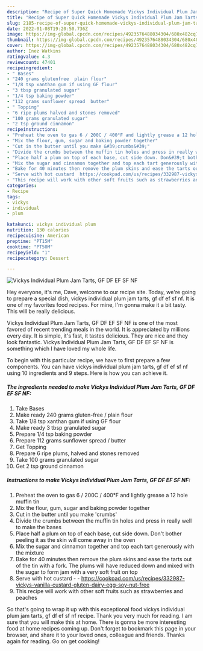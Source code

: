 ```yaml
---
description: "Recipe of Super Quick Homemade Vickys Individual Plum Jam Tarts, GF DF EF SF NF"
title: "Recipe of Super Quick Homemade Vickys Individual Plum Jam Tarts, GF DF EF SF NF"
slug: 2185-recipe-of-super-quick-homemade-vickys-individual-plum-jam-tarts-gf-df-ef-sf-nf
date: 2022-01-08T19:20:50.736Z
image: https://img-global.cpcdn.com/recipes/4923576488034304/680x482cq70/vickys-individual-plum-jam-tarts-gf-df-ef-sf-nf-recipe-main-photo.jpg
thumbnail: https://img-global.cpcdn.com/recipes/4923576488034304/680x482cq70/vickys-individual-plum-jam-tarts-gf-df-ef-sf-nf-recipe-main-photo.jpg
cover: https://img-global.cpcdn.com/recipes/4923576488034304/680x482cq70/vickys-individual-plum-jam-tarts-gf-df-ef-sf-nf-recipe-main-photo.jpg
author: Inez Watkins
ratingvalue: 4.3
reviewcount: 47401
recipeingredient:
- " Bases"
- "240 grams glutenfree  plain flour"
- "1/8 tsp xanthan gum if using GF flour"
- "3 tbsp granulated sugar"
- "1/4 tsp baking powder"
- "112 grams sunflower spread  butter"
- " Topping"
- "6 ripe plums halved and stones removed"
- "100 grams granulated sugar"
- "2 tsp ground cinnamon"
recipeinstructions:
- "Preheat the oven to gas 6 / 200C / 400°F and lightly grease a 12 hole muffin tin"
- "Mix the flour, gum, sugar and baking powder together"
- "Cut in the butter until you make &#39;crumbs&#39;"
- "Divide the crumbs between the muffin tin holes and press in really well to make the bases"
- "Place half a plum on top of each base, cut side down. Don&#39;t bother peeling it as the skin will come away in the oven"
- "Mix the sugar and cinnamon together and top each tart generously with the mixture"
- "Bake for 40 minutes then remove the plum skins and ease the tarts out of the tin with a fork. The plums will have reduced down and mixed with the sugar to form jam with a very soft fruit on top"
- "Serve with hot custard  https://cookpad.com/us/recipes/332987-vickys-vanilla-custard-gluten-dairy-egg-soy-nut-free"
- "This recipe will work with other soft fruits such as strawberries and peaches"
categories:
- Recipe
tags:
- vickys
- individual
- plum

katakunci: vickys individual plum 
nutrition: 130 calories
recipecuisine: American
preptime: "PT15M"
cooktime: "PT50M"
recipeyield: "1"
recipecategory: Dessert

---
```



![Vickys Individual Plum Jam Tarts, GF DF EF SF NF](https://img-global.cpcdn.com/recipes/4923576488034304/680x482cq70/vickys-individual-plum-jam-tarts-gf-df-ef-sf-nf-recipe-main-photo.jpg)

Hey everyone, it's me, Dave, welcome to our recipe site. Today, we're going to prepare a special dish, vickys individual plum jam tarts, gf df ef sf nf. It is one of my favorites food recipes. For mine, I'm gonna make it a bit tasty. This will be really delicious.



Vickys Individual Plum Jam Tarts, GF DF EF SF NF is one of the most favored of recent trending meals in the world. It is appreciated by millions every day. It is simple, it's fast, it tastes delicious. They are nice and they look fantastic. Vickys Individual Plum Jam Tarts, GF DF EF SF NF is something which I have loved my whole life.


To begin with this particular recipe, we have to first prepare a few components. You can have vickys individual plum jam tarts, gf df ef sf nf using 10 ingredients and 9 steps. Here is how you can achieve it.

<!--inarticleads1-->

##### The ingredients needed to make Vickys Individual Plum Jam Tarts, GF DF EF SF NF:

1. Take  Bases
1. Make ready 240 grams gluten-free / plain flour
1. Take 1/8 tsp xanthan gum if using GF flour
1. Make ready 3 tbsp granulated sugar
1. Prepare 1/4 tsp baking powder
1. Prepare 112 grams sunflower spread / butter
1. Get  Topping
1. Prepare 6 ripe plums, halved and stones removed
1. Take 100 grams granulated sugar
1. Get 2 tsp ground cinnamon




<!--inarticleads2-->

##### Instructions to make Vickys Individual Plum Jam Tarts, GF DF EF SF NF:

1. Preheat the oven to gas 6 / 200C / 400°F and lightly grease a 12 hole muffin tin
1. Mix the flour, gum, sugar and baking powder together
1. Cut in the butter until you make &#39;crumbs&#39;
1. Divide the crumbs between the muffin tin holes and press in really well to make the bases
1. Place half a plum on top of each base, cut side down. Don&#39;t bother peeling it as the skin will come away in the oven
1. Mix the sugar and cinnamon together and top each tart generously with the mixture
1. Bake for 40 minutes then remove the plum skins and ease the tarts out of the tin with a fork. The plums will have reduced down and mixed with the sugar to form jam with a very soft fruit on top
1. Serve with hot custard -  - https://cookpad.com/us/recipes/332987-vickys-vanilla-custard-gluten-dairy-egg-soy-nut-free
1. This recipe will work with other soft fruits such as strawberries and peaches




So that's going to wrap it up with this exceptional food vickys individual plum jam tarts, gf df ef sf nf recipe. Thank you very much for reading. I am sure that you will make this at home. There is gonna be more interesting food at home recipes coming up. Don't forget to bookmark this page in your browser, and share it to your loved ones, colleague and friends. Thanks again for reading. Go on get cooking!
